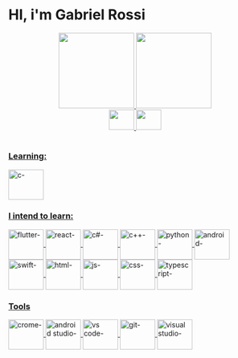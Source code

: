 <h1>
  HI, i'm Gabriel Rossi
</h1>

<div align="center">
<a href="https://github.com/GabrielRossi-gr">
  <!--          normal-> height="180em"                  -->
<img height="150em"  src="https://github-readme-stats.vercel.app/api?username=GabrielRossi-gr&show_icons=true&theme=dark&include_all_commits=true&count_private=false"/>
<img height="150em" src="https://github-readme-stats.vercel.app/api/top-langs/?username=GabrielRossi-gr&layout=compact&langs_count=7&theme=dark"/>
</div>
  
 
  <div align="center"> 
  <a href="https://www.facebook.com/gabriel.desouzarossi.9">
  <img height="40" width="50" src="https://cdn.jsdelivr.net/gh/devicons/devicon/icons/facebook/facebook-original.svg"/>
 
   <a href="https://www.linkedin.com/in/gabriel-s-rossi-4263681a3/">
  <img height="40" width="50" src="https://cdn.jsdelivr.net/gh/devicons/devicon/icons/linkedin/linkedin-original-wordmark.svg" />
  
  <h1>
  </h1>
 </div>
 <div>
  <h3> Learning:  </h3>
 <img align="center" alt="c-"  height="60" width="70" src="https://cdn.jsdelivr.net/gh/devicons/devicon/icons/c/c-original.svg">
  <h3> I intend to learn: </h3>
  <img align="center" alt="flutter-"   height="60" width="70" src="https://cdn.jsdelivr.net/gh/devicons/devicon/icons/flutter/flutter-original.svg">
  <img align="center" alt="react-"   height="60" width="70" src="https://cdn.jsdelivr.net/gh/devicons/devicon/icons/react/react-original.svg">
  <img align="center" alt="c#-"   height="60" width="70" src="https://cdn.jsdelivr.net/gh/devicons/devicon/icons/csharp/csharp-original.svg">
  <img align="center" alt="c++-"   height="60" width="70" src="https://cdn.jsdelivr.net/gh/devicons/devicon/icons/cplusplus/cplusplus-original.svg">
  <img align="center" alt="python-"  height="60" width="70" src="https://cdn.jsdelivr.net/gh/devicons/devicon/icons/python/python-original.svg">   
  <img align="center" alt="android-"   height="60" width="70" src="https://cdn.jsdelivr.net/gh/devicons/devicon/icons/android/android-original.svg" />
   <img align="center" alt="swift-"   height="60" width="70" src="https://cdn.jsdelivr.net/gh/devicons/devicon/icons/swift/swift-original.svg" /> 
  <img align="center" alt="html-"   height="60" width="70" src="https://cdn.jsdelivr.net/gh/devicons/devicon/icons/html5/html5-original.svg" />
  <img align="center" alt="js-"   height="60" width="70"  src="https://cdn.jsdelivr.net/gh/devicons/devicon/icons/javascript/javascript-original.svg" />
    <img align="center" alt="css-"   height="60" width="70" src="https://cdn.jsdelivr.net/gh/devicons/devicon/icons/css3/css3-original.svg" />
    <img align="center" alt="typescript-"   height="60" width="70"  src="https://cdn.jsdelivr.net/gh/devicons/devicon/icons/typescript/typescript-original.svg" />
 
  <h3> Tools </h3>
  <img align="center" alt="crome-"   height="60" width="70"  src="https://cdn.jsdelivr.net/gh/devicons/devicon/icons/chrome/chrome-original.svg" />
  <img align="center" alt="android studio-"   height="60" width="70"  src="https://cdn.jsdelivr.net/gh/devicons/devicon/icons/androidstudio/androidstudio-original.svg" />
  <img align="center" alt="vs code-"   height="60" width="70"   src="https://cdn.jsdelivr.net/gh/devicons/devicon/icons/vscode/vscode-original.svg" />
  <img align="center" alt="git-"   height="60" width="70"  src="https://cdn.jsdelivr.net/gh/devicons/devicon/icons/git/git-original.svg" />
 
  <img align="center" alt="visual studio-"   height="60" width="70"    src="https://cdn.jsdelivr.net/gh/devicons/devicon/icons/visualstudio/visualstudio-plain.svg"  />
 
  
 </div>



  
